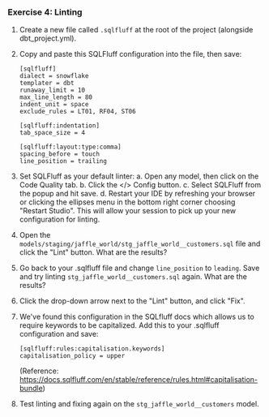 ### Exercise 4: Linting

1. Create a new file called `.sqlfluff` at the root of the project 
   (alongside dbt_project.yml).

2. Copy and paste this SQLFluff configuration into the file, then save:
   ```
   [sqlfluff]
   dialect = snowflake
   templater = dbt
   runaway_limit = 10
   max_line_length = 80
   indent_unit = space
   exclude_rules = LT01, RF04, ST06

   [sqlfluff:indentation]
   tab_space_size = 4

   [sqlfluff:layout:type:comma]
   spacing_before = touch
   line_position = trailing
   ```

3. Set SQLFluff as your default linter:
   a. Open any model, then click on the Code Quality tab.
   b. Click the </> Config button.
   c. Select SQLFluff from the popup and hit save.
   d. Restart your IDE by refreshing your browser or clicking the 
      ellipses menu in the bottom right corner choosing "Restart Studio".
      This will allow your session to pick up your new configuration
      for linting.

4. Open the `models/staging/jaffle_world/stg_jaffle_world__customers.sql` 
   file and click the "Lint" button. What are the results?

5. Go back to your .sqlfluff file and change `line_position` to `leading`. 
   Save and try linting `stg_jaffle_world__customers.sql` again. 
   What are the results?

7. Click the drop-down arrow next to the "Lint" button, and click "Fix".

8. We've found this configuration in the SQLfluff docs which allows us to 
   require keywords to be capitalized. Add this to your .sqlfluff configuration
   and save:
   ```
   [sqlfluff:rules:capitalisation.keywords]
   capitalisation_policy = upper
   ```
   (Reference: https://docs.sqlfluff.com/en/stable/reference/rules.html#capitalisation-bundle)

9. Test linting and fixing again on the `stg_jaffle_world__customers` model.